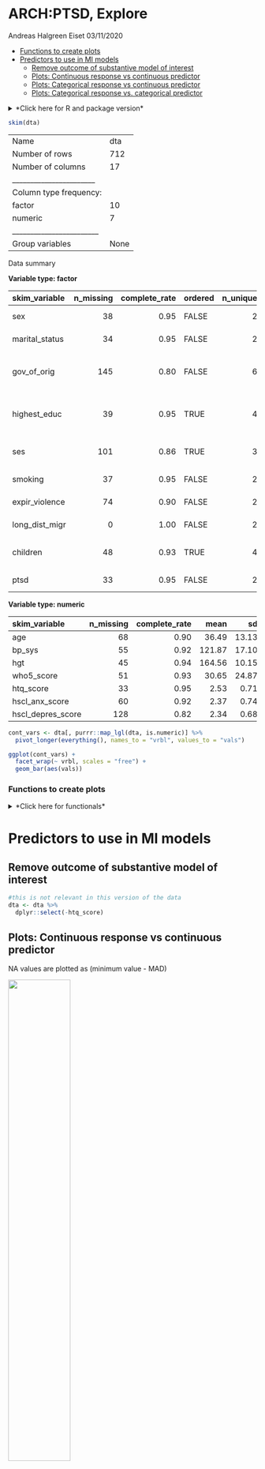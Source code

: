 ARCH:PTSD, Explore
================
Andreas Halgreen Eiset
03/11/2020

  - [Functions to create plots](#functions-to-create-plots)
  - [Predictors to use in MI models](#predictors-to-use-in-mi-models)
      - [Remove outcome of substantive model of
        interest](#remove-outcome-of-substantive-model-of-interest)
      - [Plots: Continuous response vs continuous
        predictor](#plots-continuous-response-vs-continuous-predictor)
      - [Plots: Categorical response vs continuous
        predictor](#plots-categorical-response-vs-continuous-predictor)
      - [Plots: Categorical response vs. categorical
        predictor](#plots-categorical-response-vs.-categorical-predictor)

<details>

<summary>*Click here for R and package version*</summary> R version and
loaded packages

``` r
version
```

    ##                _                           
    ## platform       x86_64-pc-linux-gnu         
    ## arch           x86_64                      
    ## os             linux-gnu                   
    ## system         x86_64, linux-gnu           
    ## status                                     
    ## major          4                           
    ## minor          0.3                         
    ## year           2020                        
    ## month          10                          
    ## day            10                          
    ## svn rev        79318                       
    ## language       R                           
    ## version.string R version 4.0.3 (2020-10-10)
    ## nickname       Bunny-Wunnies Freak Out

``` r
print(sapply(tmps$pckg, packageVersion))
```

    ## $skimr
    ## [1] 2 1 2
    ## 
    ## $viridis
    ## [1] 0 5 1
    ## 
    ## $ggmosaic
    ## [1] 0 3 0
    ## 
    ## $shadowtext
    ## [1] 0 0 7

</details>

``` r
skim(dta)
```

|                                                  |      |
| :----------------------------------------------- | :--- |
| Name                                             | dta  |
| Number of rows                                   | 712  |
| Number of columns                                | 17   |
| \_\_\_\_\_\_\_\_\_\_\_\_\_\_\_\_\_\_\_\_\_\_\_   |      |
| Column type frequency:                           |      |
| factor                                           | 10   |
| numeric                                          | 7    |
| \_\_\_\_\_\_\_\_\_\_\_\_\_\_\_\_\_\_\_\_\_\_\_\_ |      |
| Group variables                                  | None |

Data summary

**Variable type: factor**

| skim\_variable   | n\_missing | complete\_rate | ordered | n\_unique | top\_counts                           |
| :--------------- | ---------: | -------------: | :------ | --------: | :------------------------------------ |
| sex              |         38 |           0.95 | FALSE   |         2 | Fem: 461, Mal: 213                    |
| marital\_status  |         34 |           0.95 | FALSE   |         2 | Mar: 534, Oth: 144                    |
| gov\_of\_orig    |        145 |           0.80 | FALSE   |         6 | Hom: 141, Dei: 119, Oth: 119, Ale: 78 |
| highest\_educ    |         39 |           0.95 | TRUE    |         4 | Pri: 275, No : 223, Hig: 137, Hig: 38 |
| ses              |        101 |           0.86 | TRUE    |         3 | On : 404, Bel: 155, Don: 52           |
| smoking          |         37 |           0.95 | FALSE   |         2 | nev: 465, cur: 210                    |
| expir\_violence  |         74 |           0.90 | FALSE   |         2 | No: 474, Yes: 164                     |
| long\_dist\_migr |          0 |           1.00 | FALSE   |         2 | no: 599, yes: 113                     |
| children         |         48 |           0.93 | TRUE    |         4 | 0-2: 267, 5+: 205, 4: 109, 3: 83      |
| ptsd             |         33 |           0.95 | FALSE   |         2 | yes: 380, no: 299                     |

**Variable type: numeric**

| skim\_variable      | n\_missing | complete\_rate |   mean |    sd |  p0 |    p25 |    p50 |    p75 | p100 | hist  |
| :------------------ | ---------: | -------------: | -----: | ----: | --: | -----: | -----: | -----: | ---: | :---- |
| age                 |         68 |           0.90 |  36.49 | 13.13 |  18 |  26.00 |  34.00 |  45.00 |   90 | ▇▆▃▁▁ |
| bp\_sys             |         55 |           0.92 | 121.87 | 17.10 |  75 | 110.00 | 120.00 | 130.00 |  190 | ▁▇▅▁▁ |
| hgt                 |         45 |           0.94 | 164.56 | 10.15 | 139 | 156.00 | 165.00 | 171.00 |  195 | ▂▆▇▃▁ |
| who5\_score         |         51 |           0.93 |  30.65 | 24.87 |   0 |   8.00 |  24.00 |  48.00 |  100 | ▇▅▂▂▁ |
| htq\_score          |         33 |           0.95 |   2.53 |  0.71 |   1 |   2.06 |   2.62 |   3.06 |    4 | ▃▅▇▇▂ |
| hscl\_anx\_score    |         60 |           0.92 |   2.37 |  0.74 |   1 |   1.80 |   2.40 |   2.90 |    4 | ▆▆▇▆▂ |
| hscl\_depres\_score |        128 |           0.82 |   2.34 |  0.68 |   1 |   1.87 |   2.33 |   2.80 |    4 | ▅▇▇▅▂ |

``` r
cont_vars <- dta[, purrr::map_lgl(dta, is.numeric)] %>% 
  pivot_longer(everything(), names_to = "vrbl", values_to = "vals")

ggplot(cont_vars) +
  facet_wrap(~ vrbl, scales = "free") +
  geom_bar(aes(vals))
```

### Functions to create plots

<details>

<summary>*Click here for functionals*</summary>

``` r
# For cont vs cat
PlotContCat <- function(data_set, cat_response) {
  dta_norm <- data_set[, purrr::map_lgl(data_set, is.numeric)] %>%
    dplyr::mutate_all(as.numeric)
  
  dta_mutate_miss <- dta_norm %>%
    dplyr::mutate_all(function(x)
      if_else(is.na(x),
                    min(x, na.rm = TRUE) - mad(x, low = TRUE, na.rm = TRUE),
                    x)) %>%
    dplyr::bind_cols(data_set[cat_response]) %>%
    tidyr::pivot_longer(-!!cat_response, names_to = "vrbls", values_to = "vals")
  
  dta_norm <- dta_norm %>%
    dplyr::bind_cols(data_set[cat_response]) %>%
    tidyr::pivot_longer(-cat_response, names_to = "vrbls", values_to = "vals")
  
  ggplot(dta_norm, aes(x = .data[[cat_response]], y = vals)) +
    geom_violin(scale = "count") +
    geom_count(data = dta_mutate_miss,
               aes(x = .data[[cat_response]], y = vals, colour = ..n..),
               alpha = 0.6,
               inherit.aes = FALSE) +
    geom_boxplot(width = 0.1, color = "black", alpha = 0.1) +
    #geom_jitter(data = dta_mutate_miss, height = 0.1, width = 0.1, shape = 1, alpha = 0.3, colour = "#440154FF") +
    facet_wrap( ~ vrbls, scales = "free", ncol = 2) +
    labs(title = NULL, y = NULL) +
    guides(x = guide_axis(angle = 45), colour = "legend") +
    scale_x_discrete(
      labels = function(x) str_wrap(x, width = 10), position = "top") +
    scale_color_viridis_c() +
    theme_bw() +
    theme(axis.text.x = element_text(size = rel(0.8)), #adjust text relative to default in theme_bw()(where size=11)
          legend.position = "none") 
}


# For cont vs cont
PlotContCont <- function(data_set, cont_response) {
    d <- data_set[, purrr::map_lgl(data_set, is.numeric)] %>%
        dplyr::mutate_all(as.numeric)#to loose possible annoyances e.g. labels etc.
    
    dta_mutate_miss <- d %>%
        dplyr::mutate_all(function(x)
            if_else(is.na(x),
                    min(x, na.rm = TRUE) - mad(x, low = TRUE, na.rm = TRUE),
                    x))
    
    ThePlot <- function(cont_predictor) {
        g <- ggplot(dta_mutate_miss, aes(x = .data[[cont_predictor]], 
                                        y = .data[[cont_response]])) +
          geom_count(aes(colour = ..n..), alpha = 0.6) +
          #facet_wrap(~ .data[[cont_predictor]]) +
          geom_smooth(data = d) +
          #guides(colour = "legend") +
          #labs(x = .data[[cont_response]], y = .data[[cont_predictor]]) +
          scale_colour_viridis_c() +
          theme_bw() +
          labs(title = paste0("Response: ", cont_response)) +
          theme(legend.position = "none")
    }
    
    map(colnames(d), ThePlot)
}


  


# For cat vs cat (have not been able to implement without loop as the above functionals - suggestions are appreciated)
# Plots

PlotCatCat <- function(catcat_data, response) {
  resp <- rlang::sym(response)
  for (n in 1:ncol(catcat_data)) {
    cat("\n")
    pred_name <- sym(colnames(catcat_data[n]))
    out <- ggplot(catcat_data) +
      geom_mosaic(aes(
        x = product(x = !!resp, y = !!pred_name),
        fill = !!resp), na.rm = TRUE) +
      labs(x = as.character(pred_name), y = response) +
      scale_fill_viridis_d(option = "D", na.value = "grey") +
      guides(x = guide_axis(angle = 45),
             colour = "legend") +
      theme_bw() +
    theme(axis.text.x = element_text(size = rel(0.8))) + #adjust text relative to default in theme_bw()(where size=11)
      geom_shadowtext(
        data = 
          ggplot2::layer_data(ggplot2::last_plot(), 1) %>%
          dplyr::group_by(.[2]) %>% 
          dplyr::select(xmin, xmax, ymin, ymax, .wt) %>%
          dplyr::mutate(mx = ((xmin + xmax) / 2), 
                        my = ((ymin + ymax) / 2),
                        prop = round(100 * .wt / sum(.wt), 2)) %>%
          dplyr::filter(.wt > 4) %>% 
          dplyr::select(mx, my, .wt, prop),
        aes(x = mx, y = my, label = paste0("n = ", .wt, "\n"," (", prop, "%)")), 
        size = 3, lineheight = 0.8) #possibly need to adjust size
    plot(out)
    cat("\n")
  }
}

# NOT USED since mosaic plot with n in each gives same and more info:
#Tables, OBS: muligvis bedre at bruge pakke "gt" i stedet for pander
FunTableCat <- function(df_only_cat_vars) {
  names_cat_vars <- colnames(df_only_cat_vars)
  for (n in names_cat_vars) {
    for (i in names_cat_vars) {
      out <- table(df_only_cat_vars[, n],
                   df_only_cat_vars[, i],
                   useNA = "always")
      cat(paste("Response:", n, "\n", "Predictor:", i, "\n", pander::pander(out), "\n"))
    }
  }
}
```

</details>

# Predictors to use in MI models

## Remove outcome of substantive model of interest

``` r
#this is not relevant in this version of the data
dta <- dta %>% 
  dplyr::select(-htq_score)
```

## Plots: Continuous response vs continuous predictor

NA values are plotted as (minimum value - MAD)

<img src="explore_files/figure-gfm / colour_coding_scale.jpg" width="50%" />

``` r
cont_vrbls <- dta[, purrr::map_lgl(dta, is.numeric)] %>%
  colnames() 

map(cont_vrbls, function(x) PlotContCont(dta, x))
```

<img src="explore_files/figure-gfm/cont pred / cont response-1.png" width="50%" /><img src="explore_files/figure-gfm/cont pred / cont response-2.png" width="50%" /><img src="explore_files/figure-gfm/cont pred / cont response-3.png" width="50%" /><img src="explore_files/figure-gfm/cont pred / cont response-4.png" width="50%" /><img src="explore_files/figure-gfm/cont pred / cont response-5.png" width="50%" /><img src="explore_files/figure-gfm/cont pred / cont response-6.png" width="50%" /><img src="explore_files/figure-gfm/cont pred / cont response-7.png" width="50%" /><img src="explore_files/figure-gfm/cont pred / cont response-8.png" width="50%" /><img src="explore_files/figure-gfm/cont pred / cont response-9.png" width="50%" /><img src="explore_files/figure-gfm/cont pred / cont response-10.png" width="50%" /><img src="explore_files/figure-gfm/cont pred / cont response-11.png" width="50%" /><img src="explore_files/figure-gfm/cont pred / cont response-12.png" width="50%" /><img src="explore_files/figure-gfm/cont pred / cont response-13.png" width="50%" /><img src="explore_files/figure-gfm/cont pred / cont response-14.png" width="50%" /><img src="explore_files/figure-gfm/cont pred / cont response-15.png" width="50%" /><img src="explore_files/figure-gfm/cont pred / cont response-16.png" width="50%" /><img src="explore_files/figure-gfm/cont pred / cont response-17.png" width="50%" /><img src="explore_files/figure-gfm/cont pred / cont response-18.png" width="50%" /><img src="explore_files/figure-gfm/cont pred / cont response-19.png" width="50%" /><img src="explore_files/figure-gfm/cont pred / cont response-20.png" width="50%" /><img src="explore_files/figure-gfm/cont pred / cont response-21.png" width="50%" /><img src="explore_files/figure-gfm/cont pred / cont response-22.png" width="50%" /><img src="explore_files/figure-gfm/cont pred / cont response-23.png" width="50%" /><img src="explore_files/figure-gfm/cont pred / cont response-24.png" width="50%" /><img src="explore_files/figure-gfm/cont pred / cont response-25.png" width="50%" /><img src="explore_files/figure-gfm/cont pred / cont response-26.png" width="50%" /><img src="explore_files/figure-gfm/cont pred / cont response-27.png" width="50%" /><img src="explore_files/figure-gfm/cont pred / cont response-28.png" width="50%" /><img src="explore_files/figure-gfm/cont pred / cont response-29.png" width="50%" /><img src="explore_files/figure-gfm/cont pred / cont response-30.png" width="50%" /><img src="explore_files/figure-gfm/cont pred / cont response-31.png" width="50%" /><img src="explore_files/figure-gfm/cont pred / cont response-32.png" width="50%" /><img src="explore_files/figure-gfm/cont pred / cont response-33.png" width="50%" /><img src="explore_files/figure-gfm/cont pred / cont response-34.png" width="50%" /><img src="explore_files/figure-gfm/cont pred / cont response-35.png" width="50%" /><img src="explore_files/figure-gfm/cont pred / cont response-36.png" width="50%" /><img src="explore_files/figure-gfm/cont pred / cont response-37.png" width="50%" /><img src="explore_files/figure-gfm/cont pred / cont response-38.png" width="50%" /><img src="explore_files/figure-gfm/cont pred / cont response-39.png" width="50%" /><img src="explore_files/figure-gfm/cont pred / cont response-40.png" width="50%" /><img src="explore_files/figure-gfm/cont pred / cont response-41.png" width="50%" /><img src="explore_files/figure-gfm/cont pred / cont response-42.png" width="50%" /><img src="explore_files/figure-gfm/cont pred / cont response-43.png" width="50%" /><img src="explore_files/figure-gfm/cont pred / cont response-44.png" width="50%" /><img src="explore_files/figure-gfm/cont pred / cont response-45.png" width="50%" /><img src="explore_files/figure-gfm/cont pred / cont response-46.png" width="50%" /><img src="explore_files/figure-gfm/cont pred / cont response-47.png" width="50%" /><img src="explore_files/figure-gfm/cont pred / cont response-48.png" width="50%" /><img src="explore_files/figure-gfm/cont pred / cont response-49.png" width="50%" />

## Plots: Categorical response vs continuous predictor

6 plot for each response: sex, marital\_status, gov\_of\_orig,
highest\_educ, ses, smoking, expir\_violence<br/> NA values in
continuous predictors are plotted as (minimum value - MAD)

<img src="/home/ahe/Insync/a.halgreeneiset@gmail.com/Google Drive/projekt_manus_artikel/1_manus/ARCH.Mental.Health/colour_coding_scale.jpg" width="50%" style="display: block; margin: auto;" />

``` r
vars_to_x <- unlist(str_split("sex, marital_status, gov_of_orig, highest_educ, ses, smoking, expir_violence, children", pattern = ", "))

map(vars_to_x, function(x) PlotContCat(dta, x))
```

<img src="explore_files/figure-gfm/cont pred / categ responses-1.png" width="100%" /><img src="explore_files/figure-gfm/cont pred / categ responses-2.png" width="100%" /><img src="explore_files/figure-gfm/cont pred / categ responses-3.png" width="100%" /><img src="explore_files/figure-gfm/cont pred / categ responses-4.png" width="100%" /><img src="explore_files/figure-gfm/cont pred / categ responses-5.png" width="100%" /><img src="explore_files/figure-gfm/cont pred / categ responses-6.png" width="100%" /><img src="explore_files/figure-gfm/cont pred / categ responses-7.png" width="100%" /><img src="explore_files/figure-gfm/cont pred / categ responses-8.png" width="100%" />

## Plots: Categorical response vs. categorical predictor

Observations with cell proportion \< 0.5 are not labeled<br/>
Percentages are of *column* sums (predictors)

``` r
cat_df <- dta[, !purrr::map_lgl(dta, is.numeric)] %>%
      dplyr::select(-long_dist_migr)

d <-  cat_df %>% 
  mutate_all(function(x) str_wrap(x, 10)) #to wrap text

map(colnames(d), function(x) PlotCatCat(catcat_data = d, x))
```

<img src="explore_files/figure-gfm/cat response and cat predictors-1.png" width="100%" /><img src="explore_files/figure-gfm/cat response and cat predictors-2.png" width="100%" /><img src="explore_files/figure-gfm/cat response and cat predictors-3.png" width="100%" /><img src="explore_files/figure-gfm/cat response and cat predictors-4.png" width="100%" /><img src="explore_files/figure-gfm/cat response and cat predictors-5.png" width="100%" /><img src="explore_files/figure-gfm/cat response and cat predictors-6.png" width="100%" /><img src="explore_files/figure-gfm/cat response and cat predictors-7.png" width="100%" /><img src="explore_files/figure-gfm/cat response and cat predictors-8.png" width="100%" /><img src="explore_files/figure-gfm/cat response and cat predictors-9.png" width="100%" /><img src="explore_files/figure-gfm/cat response and cat predictors-10.png" width="100%" /><img src="explore_files/figure-gfm/cat response and cat predictors-11.png" width="100%" /><img src="explore_files/figure-gfm/cat response and cat predictors-12.png" width="100%" /><img src="explore_files/figure-gfm/cat response and cat predictors-13.png" width="100%" /><img src="explore_files/figure-gfm/cat response and cat predictors-14.png" width="100%" /><img src="explore_files/figure-gfm/cat response and cat predictors-15.png" width="100%" /><img src="explore_files/figure-gfm/cat response and cat predictors-16.png" width="100%" /><img src="explore_files/figure-gfm/cat response and cat predictors-17.png" width="100%" /><img src="explore_files/figure-gfm/cat response and cat predictors-18.png" width="100%" /><img src="explore_files/figure-gfm/cat response and cat predictors-19.png" width="100%" /><img src="explore_files/figure-gfm/cat response and cat predictors-20.png" width="100%" /><img src="explore_files/figure-gfm/cat response and cat predictors-21.png" width="100%" /><img src="explore_files/figure-gfm/cat response and cat predictors-22.png" width="100%" /><img src="explore_files/figure-gfm/cat response and cat predictors-23.png" width="100%" /><img src="explore_files/figure-gfm/cat response and cat predictors-24.png" width="100%" /><img src="explore_files/figure-gfm/cat response and cat predictors-25.png" width="100%" /><img src="explore_files/figure-gfm/cat response and cat predictors-26.png" width="100%" /><img src="explore_files/figure-gfm/cat response and cat predictors-27.png" width="100%" /><img src="explore_files/figure-gfm/cat response and cat predictors-28.png" width="100%" /><img src="explore_files/figure-gfm/cat response and cat predictors-29.png" width="100%" /><img src="explore_files/figure-gfm/cat response and cat predictors-30.png" width="100%" /><img src="explore_files/figure-gfm/cat response and cat predictors-31.png" width="100%" /><img src="explore_files/figure-gfm/cat response and cat predictors-32.png" width="100%" /><img src="explore_files/figure-gfm/cat response and cat predictors-33.png" width="100%" /><img src="explore_files/figure-gfm/cat response and cat predictors-34.png" width="100%" /><img src="explore_files/figure-gfm/cat response and cat predictors-35.png" width="100%" /><img src="explore_files/figure-gfm/cat response and cat predictors-36.png" width="100%" /><img src="explore_files/figure-gfm/cat response and cat predictors-37.png" width="100%" /><img src="explore_files/figure-gfm/cat response and cat predictors-38.png" width="100%" /><img src="explore_files/figure-gfm/cat response and cat predictors-39.png" width="100%" /><img src="explore_files/figure-gfm/cat response and cat predictors-40.png" width="100%" /><img src="explore_files/figure-gfm/cat response and cat predictors-41.png" width="100%" /><img src="explore_files/figure-gfm/cat response and cat predictors-42.png" width="100%" /><img src="explore_files/figure-gfm/cat response and cat predictors-43.png" width="100%" /><img src="explore_files/figure-gfm/cat response and cat predictors-44.png" width="100%" /><img src="explore_files/figure-gfm/cat response and cat predictors-45.png" width="100%" /><img src="explore_files/figure-gfm/cat response and cat predictors-46.png" width="100%" /><img src="explore_files/figure-gfm/cat response and cat predictors-47.png" width="100%" /><img src="explore_files/figure-gfm/cat response and cat predictors-48.png" width="100%" /><img src="explore_files/figure-gfm/cat response and cat predictors-49.png" width="100%" /><img src="explore_files/figure-gfm/cat response and cat predictors-50.png" width="100%" /><img src="explore_files/figure-gfm/cat response and cat predictors-51.png" width="100%" /><img src="explore_files/figure-gfm/cat response and cat predictors-52.png" width="100%" /><img src="explore_files/figure-gfm/cat response and cat predictors-53.png" width="100%" /><img src="explore_files/figure-gfm/cat response and cat predictors-54.png" width="100%" /><img src="explore_files/figure-gfm/cat response and cat predictors-55.png" width="100%" /><img src="explore_files/figure-gfm/cat response and cat predictors-56.png" width="100%" /><img src="explore_files/figure-gfm/cat response and cat predictors-57.png" width="100%" /><img src="explore_files/figure-gfm/cat response and cat predictors-58.png" width="100%" /><img src="explore_files/figure-gfm/cat response and cat predictors-59.png" width="100%" /><img src="explore_files/figure-gfm/cat response and cat predictors-60.png" width="100%" /><img src="explore_files/figure-gfm/cat response and cat predictors-61.png" width="100%" /><img src="explore_files/figure-gfm/cat response and cat predictors-62.png" width="100%" /><img src="explore_files/figure-gfm/cat response and cat predictors-63.png" width="100%" /><img src="explore_files/figure-gfm/cat response and cat predictors-64.png" width="100%" /><img src="explore_files/figure-gfm/cat response and cat predictors-65.png" width="100%" /><img src="explore_files/figure-gfm/cat response and cat predictors-66.png" width="100%" /><img src="explore_files/figure-gfm/cat response and cat predictors-67.png" width="100%" /><img src="explore_files/figure-gfm/cat response and cat predictors-68.png" width="100%" /><img src="explore_files/figure-gfm/cat response and cat predictors-69.png" width="100%" /><img src="explore_files/figure-gfm/cat response and cat predictors-70.png" width="100%" /><img src="explore_files/figure-gfm/cat response and cat predictors-71.png" width="100%" /><img src="explore_files/figure-gfm/cat response and cat predictors-72.png" width="100%" /><img src="explore_files/figure-gfm/cat response and cat predictors-73.png" width="100%" /><img src="explore_files/figure-gfm/cat response and cat predictors-74.png" width="100%" /><img src="explore_files/figure-gfm/cat response and cat predictors-75.png" width="100%" /><img src="explore_files/figure-gfm/cat response and cat predictors-76.png" width="100%" /><img src="explore_files/figure-gfm/cat response and cat predictors-77.png" width="100%" /><img src="explore_files/figure-gfm/cat response and cat predictors-78.png" width="100%" /><img src="explore_files/figure-gfm/cat response and cat predictors-79.png" width="100%" /><img src="explore_files/figure-gfm/cat response and cat predictors-80.png" width="100%" /><img src="explore_files/figure-gfm/cat response and cat predictors-81.png" width="100%" />
